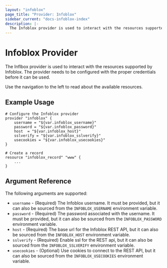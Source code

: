 ```yaml
---
layout: "infoblox"
page_title: "Provider: Infoblox"
sidebar_current: "docs-infoblox-index"
description: |-
  The Infoblox provider is used to interact with the resources supported by Infoblox (DNS records). The provider needs to be configured with the proper credentials before it can be used.
---
```


# Infoblox Provider

The Inflbox provider is used to interact with the
resources supported by Infoblox. The provider needs to be configured
with the proper credentials before it can be used.

Use the navigation to the left to read about the available resources.

## Example Usage

```
# Configure the Infoblox provider
provider "infoblox" {
    username = "${var.infoblox_username}"
    password = "${var.infoblox_password}"
    host  = "${var.infoblox_host}"
    sslverify = "${var.infoblox_sslverify}"
    usecookies = "${var.infoblox_usecookies}"
}

# Create a record
resource "infoblox_record" "www" {
    ...
}
```

## Argument Reference

The following arguments are supported:

* `username` - (Required) The Infoblox username. It must be provided, but it can also be sourced from the `INFOBLOX_USERNAME` environment variable.
* `password` - (Required) The password associated with the username. It must be provided, but it can also be sourced from the `INFOBLOX_PASSWORD` environment variable.
* `host` - (Required) The base url for the Infoblox REST API, but it can also be sourced from the `INFOBLOX_HOST` environment variable.
* `sslverify` - (Required) Enable ssl for the REST api, but it can also be sourced from the `INFOBLOX_SSLVERIFY` environment variable.
* `usecookies` - (Optional) Use cookies to connect to the REST API, but it can also be sourced from the `INFOBLOX_USECOOKIES` environment variable.
